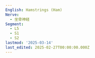 ```yaml
---
English: Hamstrings (Ham)
Nerve:
  - 坐骨神経
Segment:
  - L5
  - S1
  - S2
lastmod: '2025-03-14'
last_edited: 2025-02-27T00:00:00.000Z
---
```




